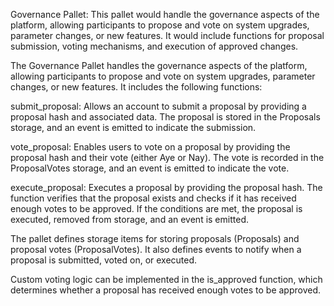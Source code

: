 Governance Pallet: This pallet would handle the governance aspects of the platform, allowing participants to propose and vote on system upgrades, parameter changes, or new features. It would include functions for proposal submission, voting mechanisms, and execution of approved changes.

The Governance Pallet handles the governance aspects of the platform, allowing participants to propose and vote on system upgrades, parameter changes, or new features. It includes the following functions:

submit_proposal: Allows an account to submit a proposal by providing a proposal hash and associated data. The proposal is stored in the Proposals storage, and an event is emitted to indicate the submission.

vote_proposal: Enables users to vote on a proposal by providing the proposal hash and their vote (either Aye or Nay). The vote is recorded in the ProposalVotes storage, and an event is emitted to indicate the vote.

execute_proposal: Executes a proposal by providing the proposal hash. The function verifies that the proposal exists and checks if it has received enough votes to be approved. If the conditions are met, the proposal is executed, removed from storage, and an event is emitted.

The pallet defines storage items for storing proposals (Proposals) and proposal votes (ProposalVotes). It also defines events to notify when a proposal is submitted, voted on, or executed.

Custom voting logic can be implemented in the is_approved function, which determines whether a proposal has received enough votes to be approved.